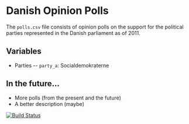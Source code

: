 # Danish Opinion Polls

The `polls.csv` file consists of opinion polls on the support for the political parties represented in the Danish parliament as of 2011. 

## Variables
- Parties
    -- `party_a`: Socialdemokraterne

## In the future...

- More polls (from the present and the future)
- A better description (maybe)


[![Build Status](https://travis-ci.org/erikgahner/polls.svg)](https://travis-ci.org/erikgahner/polls)